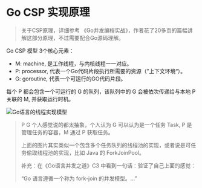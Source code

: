 # Go CSP 实现原理

> 关于CSP原理，详细参考 《Go并发编程实战》，作者花了20多页的篇幅讲解这部分原理，不过需要配合Go源码理解。

Go CSP 模型 3个核心元素：

+ M: machine, 是工作线程，与内核线程一一对应。
+ P: processor,  代表一个Go代码片段执行所需要的资源（”上下文环境“）。
+ G: goroutine, 代表一个可运行的GO代码片段。

每个 P 都会包含一个可运行的 G 的队列，该队列中的 G 会被依次传递给与本地 P 关联的 M, 并获取运行时机。

![Go语言的线程实现模型]()

> P G 个人感觉说的都太抽象，个人认为 G 可以认为是一个任务 Task, P 是管理任务的容器，M 通过 P 获取任务。
>
> 上面的图片其实类似一个包含多个任务队列的线程池的实现，或者说是可任务偷取线程池的实现，比如 Java 的 ForkJoinPool。
>
> 补充：在《Go语言并发之道》C3 中看到一句话：验证了自己上面的感觉：
>
> “Go 语言遵循一个称为 fork-join 的并发模型。...”

